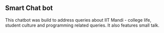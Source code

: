 ## Smart Chat bot

This chatbot was build to address queries about IIT Mandi - college life, student culture and programming related queries. It also features small talk.

